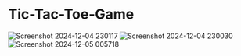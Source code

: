 # Tic-Tac-Toe-Game
![Screenshot 2024-12-04 230117](https://github.com/user-attachments/assets/be65f80a-357b-480f-8b7b-fc7a49876ae0)
![Screenshot 2024-12-04 230030](https://github.com/user-attachments/assets/6b44bb62-51d4-4121-bb52-009011fd9b52)
![Screenshot 2024-12-05 005718](https://github.com/user-attachments/assets/cb95c4e4-7892-43c9-adb6-68adfdd8b4ad)


